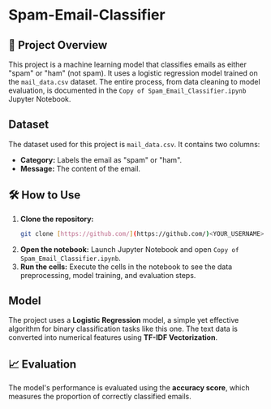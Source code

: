 # Spam-Email-Classifier

## 📧 Project Overview

This project is a machine learning model that classifies emails as either "spam" or "ham" (not spam). It uses a logistic regression model trained on the `mail_data.csv` dataset. The entire process, from data cleaning to model evaluation, is documented in the `Copy of Spam_Email_Classifier.ipynb` Jupyter Notebook.

## Dataset

The dataset used for this project is `mail_data.csv`. It contains two columns:
* **Category:** Labels the email as "spam" or "ham".
* **Message:** The content of the email.

## 🛠️ How to Use

1.  **Clone the repository:**
    ```bash
    git clone [https://github.com/](https://github.com/)<YOUR_USERNAME>/Spam-Email-Classifier.git
    ```
2.  **Open the notebook:** Launch Jupyter Notebook and open `Copy of Spam_Email_Classifier.ipynb`.
3.  **Run the cells:** Execute the cells in the notebook to see the data preprocessing, model training, and evaluation steps.

## Model

The project uses a **Logistic Regression** model, a simple yet effective algorithm for binary classification tasks like this one. The text data is converted into numerical features using **TF-IDF Vectorization**.

## 📈 Evaluation

The model's performance is evaluated using the **accuracy score**, which measures the proportion of correctly classified emails.
